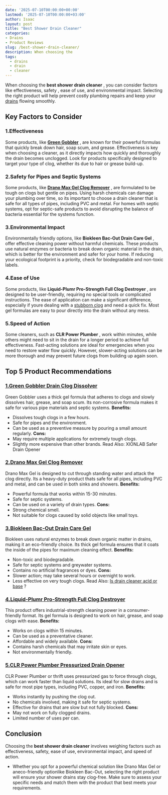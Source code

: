 ```yaml
---
date: '2025-07-10T00:00:00+00:00'
lastmod: '2025-07-10T00:00:00+03:00'
author: Isaac
layout: post
title: "Best Shower Drain Cleaner"
categories:
- Drains
- Product Reviews
slug: /best-shower-drain-cleaner/
description: When choosing the
tags: 
  - drains
  - drain
  - cleaner
---
```

When choosing the
**best shower drain cleaner**
, you can consider factors like effectiveness,
safety
, ease of use, and environmental impact. Selecting the right product will help prevent costly plumbing repairs and keep your [drains](/posts/how-drain-cleaners-work/) flowing smoothly.
## Key Factors to Consider
### 1.**Effectiveness**
Some products, like
[**Green Gobbler**](https://www.amazon.com/dp/B0182VBOJE/?tag=p-policy-20)
, are known for their powerful formulas that quickly break down hair, soap scum, and grease.
Effectiveness is key when choosing a cleaner, as it directly impacts how quickly and thoroughly the drain becomes unclogged. Look for products specifically designed to target your type of clog, whether its due to hair or grease build-up.
### 2.**Safety for Pipes and Septic Systems**
Some products, like
[**Drano Max Gel Clog Remover**](https://www.amazon.com/dp/B003TS2R1A/?tag=p-policy-20)
, are formulated to be tough on clogs but gentle on pipes. Using harsh chemicals can damage your plumbing over time, so its important to choose a drain cleaner that is safe for all types of pipes, including PVC and metal.
For homes with septic systems, opt for septic-safe products to avoid disrupting the balance of bacteria essential for the systems function.
### 3.**Environmental Impact**
Environmentally friendly options, like
**Biokleen Bac-Out Drain Care Gel**
, offer effective cleaning power without harmful chemicals.
These products use natural enzymes or bacteria to break down organic material in the drain, which is better for the environment and safer for your home. If reducing your ecological footprint is a priority, check for biodegradable and non-toxic labels.
### 4.**Ease of Use**
Some products, like
**Liquid-Plumr Pro-Strength Full Clog Destroyer**
, are designed to be user-friendly, requiring no special tools or complicated instructions.
The ease of application can make a significant difference, especially if youre dealing with a
[stubborn clog](https://pestpolicy.com/best-drain-cleaner/)
and need a quick fix. Most gel formulas are easy to pour directly into the drain without any mess.
### 5.**Speed of Action**
Some cleaners, such as
**CLR Power Plumber**
, work within minutes, while others might need to sit in the drain for a longer period to achieve full effectiveness. Fast-acting solutions are ideal for emergencies when you need to restore water flow quickly. However, slower-acting solutions can be more thorough and may prevent future clogs from building up again soon.
## Top 5 Product Recommendations
### [1.**Green Gobbler Drain Clog Dissolver**](https://www.amazon.com/dp/B0182VBOJE/?tag=p-policy-20)
Green Gobbler uses a thick gel formula that adheres to clogs and slowly dissolves hair, grease, and soap scum. Its non-corrosive formula makes it safe for various pipe materials and septic systems.
**Benefits:**
- Dissolves tough clogs in a few hours.
- Safe for pipes and the environment.
- Can be used as a preventive measure by pouring a small amount regularly.
**Cons:**
- May require multiple applications for extremely tough clogs.
- Slightly more expensive than other brands.
Read Also:
XIONLAB Safer Drain Opener
### [2.**Drano Max Gel Clog Remover**](https://www.amazon.com/dp/B003TS2R1A/?tag=p-policy-20)
Drano Max Gel is designed to cut through standing water and attack the clog directly. Its a heavy-duty product thats safe for all pipes, including PVC and metal, and can be used in both sinks and showers.
**Benefits:**
- Powerful formula that works within 15-30 minutes.
- Safe for septic systems.
- Can be used on a variety of drain types.
**Cons:**
- Strong chemical smell.
- Not suitable for clogs caused by solid objects like small toys.
### [3.**Biokleen Bac-Out Drain Care Gel**](https://www.amazon.com/dp/B003TN6JE6/?tag=p-policy-20)
Biokleen uses natural enzymes to break down organic matter in drains, making it an eco-friendly choice. Its thick gel formula ensures that it coats the inside of the pipes for maximum cleaning effect.
**Benefits:**
- Non-toxic and biodegradable.
- Safe for septic systems and greywater systems.
- Contains no artificial fragrances or dyes.
**Cons:**
- Slower action; may take several hours or overnight to work.
- Less effective on very tough clogs.
Read Also:
[Is drain cleaner acid or base](https://pestpolicy.com/is-drain-cleaner-an-acid-or-base/)
?
### [4.**Liquid-Plumr Pro-Strength Full Clog Destroyer**](https://www.amazon.com/dp/B000VDREQE/?tag=p-policy-20)
This product offers industrial-strength cleaning power in a consumer-friendly format. Its gel formula is designed to work on hair, grease, and soap clogs with ease.
**Benefits:**
- Works on clogs within 15 minutes.
- Can be used as a preventative cleaner.
- Affordable and widely available.
**Cons:**
- Contains harsh chemicals that may irritate skin or eyes.
- Not environmentally friendly.
### [5.**CLR Power Plumber Pressurized Drain Opener**](https://www.amazon.com/dp/B000ASBFWE/?tag=p-policy-20)
CLR Power Plumber or
thrift
uses pressurized gas to force through clogs, which can work faster than liquid solutions. Its ideal for slow drains and is safe for most pipe types, including PVC, copper, and iron.
**Benefits:**
- Works instantly by pushing the clog out.
- No chemicals involved, making it safe for septic systems.
- Effective for drains that are slow but not fully blocked.
**Cons:**
- May not work on fully clogged drains.
- Limited number of uses per can.
## Conclusion
Choosing the
**best shower drain cleaner**
involves weighing factors such as effectiveness, safety, ease of use, environmental impact, and speed of action.
- Whether you opt for a powerful chemical solution like Drano Max Gel or aneco-friendly optionlike Biokleen Bac-Out, selecting the right product will ensure your shower drains stay clog-free.
Make sure to assess your specific needs and match them with the product that best meets your requirements.
